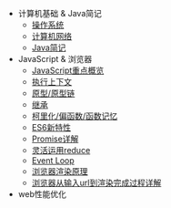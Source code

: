 - 计算机基础 & Java简记
  - [操作系统](a-1-操作系统.md)
  - [计算机网络](a-2-计算机网络.md)
  - [Java简记](a-3-Java简记.md)
- JavaScript & 浏览器
  - [JavaScript重点概览](c-1-JS重点概览.md)
  - [执行上下文](c-1-执行上下文.md)
  - [原型/原型链](c-2-原型-原型链.md)
  - [继承](c-3-继承.md)
  - [柯里化/偏函数/函数记忆](c-4-柯里化-偏函数-函数记忆.md)
  - [ES6新特性](c-5-ES6新特性.md)
  - [Promise详解](c-6-Promise详解.md)
  - [灵活运用reduce](c-7-灵活运用reduce.md)
  - [Event Loop](c-4-EventLoop.md)
  - [浏览器渲染原理](c-2-浏览器渲染原理.md)
  - [浏览器从输入url到渲染完成过程详解](c-4-浏览器从输入url到渲染完成过程详解.md)
- web性能优化